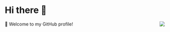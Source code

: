 # Hi there 👋

<img align="right" src="https://github-readme-stats.vercel.app/api?username=VinchanGit&show_icons=true&hide_title=true" />

🎉 Welcome to my GitHub profile!
